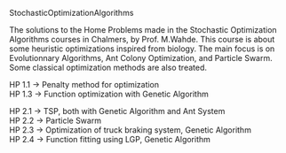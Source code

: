 StochasticOptimizationAlgorithms

The solutions to the Home Problems made in the Stochastic Optimization Algorithms courses in Chalmers, by Prof. M.Wahde. This course is about some heuristic optimizations inspired from biology. The main focus is on Evolutionnary Algorithms, Ant Colony Optimization, and Particle Swarm. Some classical optimization methods are also treated.

HP 1.1 -> Penalty method for optimization \
HP 1.3 -> Function optimization with Genetic Algorithm

HP 2.1 -> TSP, both with Genetic Algorithm and Ant System \
HP 2.2 -> Particle Swarm \
HP 2.3 -> Optimization of truck braking system, Genetic Algorithm \
HP 2.4 -> Function fitting using LGP, Genetic Algorithm 
